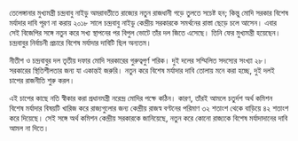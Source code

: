 তেলেঙ্গানার মুখ্যমন্ত্রী চন্দ্রবাবু নাইডু অমরাবতীতে রাজ্যের নতুন রাজধানী গড়ে তুলতে সচেষ্ট হন; কিন্তু মোদি সরকার বিশেষ মর্যাদার দাবি পূরণ না করায় ২০১৮ সালে চন্দ্রবাবু নাইডু কেন্দ্রীয় সরকারকে সমর্থনের রাস্তা ছেড়ে চলে আসেন। এবার সেই বিজেপির সঙ্গে নতুন করে সখ্য স্থাপনের পর বিপুল ভোটে তাঁর দল জিতে এসেছে। তিনি ফের মুখ্যমন্ত্রী হয়েছেন। চন্দ্রবাবুর নির্বাচনী প্রচারে বিশেষ মর্যাদার দাবিটি ছিল অন্যতম।

নীতীশ ও চন্দ্রবাবুর দল তৃতীয় দফার মোদি সরকারের গুরুত্বপুর্ণ শরিক। দুই দলের সম্মিলিত সদস্যের সংখ্যা ২৮। সরকারের স্থিতিশীলতার জন্য যা একান্তই জরুরি। নতুন করে বিশেষ মর্যাদার দাবি তোলায় মনে করা হচ্ছে, দুই দলই চাপের রাজনীতি শুরু করল।

এই চাপের কাছে নতি স্বীকার করা প্রধানমন্ত্রী নরেন্দ্র মোদির পক্ষে কঠিন। কারণ, তাঁরই আমলে চতুর্দশ অর্থ কমিশন বিশেষ মর্যাদার বিষয়টি খারিজ করে রাজ্যগুলোর জন্য কেন্দ্রীয় রাজস্ব বণ্টনের পরিমাণ ৩২ শতাংশ থেকে বাড়িয়ে ৪২ শতাংশ করে দিয়েছে। সেই সঙ্গে অর্থ কমিশন কেন্দ্রীয় সরকারকে জানিয়েছে, নতুন করে কোনো রাজ্যকে বিশেষ মর্যাদাদানের দাবি আমল না দিতে।
